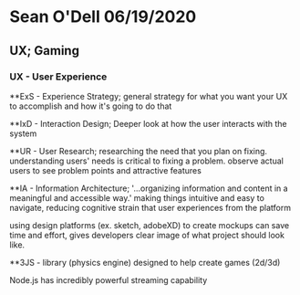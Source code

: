 # Sean O'Dell 06/19/2020
## UX; Gaming

### UX - User Experience

**ExS - Experience Strategy; general strategy for what you want your UX to accomplish and how it's going to do that

**IxD - Interaction Design; Deeper look at how the user interacts with the system

**UR - User Research; researching the need that you plan on fixing. understanding users' needs is critical to fixing a problem. observe actual users to see problem points and attractive features

**IA - Information Architecture; '...organizing information and content in a meaningful and accessible way.' making things intuitive and easy to navigate, reducing cognitive strain that user experiences from the platform

using design platforms (ex. sketch, adobeXD) to create mockups can save time and effort, gives developers clear image of what project should look like.

**3JS - library (physics engine) designed to help create games (2d/3d)

Node.js has incredibly powerful streaming capability